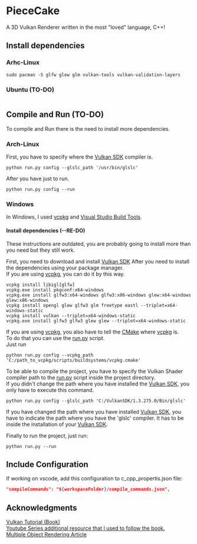 # PieceCake

A 3D Vulkan Renderer written in the most "loved" language, C++!

## Install dependencies


### Arhc-Linux
```console
sudo pacman -S glfw glew glm vulkan-tools vulkan-validation-layers
```

### Ubuntu (TO-DO)
```console

```

## Compile and Run (TO-DO)
To compile and Run there is the need to install more dependencies.

### Arch-Linux
First, you have to specify where the [Vulkan SDK](https://vulkan.lunarg.com/sdk/home#windows) compiler is.
```console
python run.py config --glslc_path '/usr/bin/glslc'
```

After you have just to run.
```console
python run.py config --run
```

### Windows
In Windows, I used [vcpkg](https://vcpkg.io/en/) and [Visual Studio Build Tools](https://visualstudio.microsoft.com/downloads/#build-tools-for-visual-studio-2022).

#### Install dependencies (--RE-DO)
These instructions are outdated, you are probably going to install more than you need but they still work.

First, you need to download and install [Vulkan SDK](https://vulkan.lunarg.com/sdk/home#windows)
After you need to install the dependencies using your package manager.  
If you are using [vcpkg](https://vcpkg.io/en/), you can do it by this way.
```console
vcpkg install libigl[glfw]
vcpkg.exe install pkgconf:x64-windows
vcpkg.exe install glfw3:x64-windows glfw3:x86-windows glew:x64-windows glew:x86-windows
vcpkg install opengl glew glfw3 glm freetype eastl --triplet=x64-windows-static
vcpkg install vulkan --triplet=x64-windows-static
vcpkg.exe install glfw3 glfw3 glew glew --triplet=x64-windows-static
```

If you are using [vcpkg](https://vcpkg.io/en/), you also have to tell the [CMake](https://cmake.org/) where [vcpkg](https://vcpkg.io/en/) is.  
To do that you can use the [run.py](https://github.com/davidalmarinho/PieceOfCake/blob/main/run.py) script.  
Just run
```console
python run.py config --vcpkg_path 'C:/path_to_vcpkg/scripts/buildsystems/vcpkg.cmake'
```

To be able to compile the project, you have to specify the Vulkan Shader compiler path to the [run.py](https://github.com/davidalmarinho/PieceOfCake/blob/main/run.py) script inside the project directory.  
If you didn't change the path where you have installed the [Vulkan SDK](https://vulkan.lunarg.com/sdk/home), you only have to execute this command.
```console
python run.py config --glslc_path 'C:/VulkanSDK/1.3.275.0/Bin/glslc'
```
If you have changed the path where you have installed [Vulkan SDK](https://vulkan.lunarg.com/sdk/home), you have to indicate the path where you have the 'glslc' compiler. It has to be inside the installation of your [Vulkan SDK](https://vulkan.lunarg.com/sdk/home).

Finally to run the project, just run:
```console
python run.py --run
```

## Include Configuration

If working on vscode, add this configuration to c_cpp_propertis.json file:
```json
"compileCommands": "${workspaceFolder}/compile_commands.json",
```

## Acknowledgments
[Vulkan Tutorial (Book)](https://vulkan-tutorial.com/Introduction)  
[Youtube Series additional resource that I used to follow the book.](https://www.youtube.com/playlist?list=PL8327DO66nu9qYVKLDmdLW_84-yE4auCR)  
[Multiple Object Rendering Article](https://mr-vasifabdullayev.medium.com/multiple-object-rendering-in-vulkan-3d07aa583cec)  
